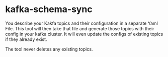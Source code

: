# kafka-schema-sync


You describe your Kakfa topics and their configuration in a separate Yaml File. This tool will then take that file and generate those topics with their config in your kafka cluster.
It will even update the configs of existing topics if they already exist.

The tool never deletes any existing topics.
